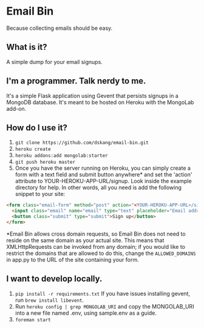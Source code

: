 # Email Bin

Because collecting emails should be easy.

## What is it?

A simple dump for your email signups.

## I'm a programmer. Talk nerdy to me.

It's a simple Flask application using Gevent that persists signups in a
MongoDB database. It's meant to be hosted on Heroku with the MongoLab
add-on.

## How do I use it?

1. `git clone https://github.com/dskang/email-bin.git`
2. `heroku create`
3. `heroku addons:add mongolab:starter`
4. `git push heroku master`
5. Once you have the server running on Heroku, you can simply create a form
   with a text field and submit button anywhere* and set the 'action' attribute
   to YOUR-HEROKU-APP-URL/signup. Look inside the example directory for help. In
   other words, all you need is add the following snippet to your site:

```html
<form class="email-form" method="post" action="<YOUR-HEROKU-APP-URL>/signup">
  <input class="email" name="email" type="text" placeholder="Email address">
  <button class="submit" type="submit">Sign up</button>
</form>
```

*Email Bin allows cross domain requests, so Email Bin does not need to
reside on the same domain as your actual site. This means that
XMLHttpRequests can be invoked from any domain; if you would like to
restrict the domains that are allowed to do this, change the
`ALLOWED_DOMAINS` in app.py to the URL of the site containing your form.

## I want to develop locally.

1. `pip install -r requirements.txt`
   If you have issues installing gevent, run `brew install libevent`.
2. Run `heroku config | grep MONGOLAB_URI` and copy the MONGOLAB_URI
   into a new file named .env, using sample.env as a guide.
3. `foreman start`


